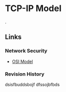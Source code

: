 # TCP-IP Model
.

## Links
### Network Security
- [OSI Model](OSI%20Model.md)
### Revision History
dsisfbuddsbojf
dfssojbfbds

